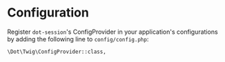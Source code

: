 # Configuration

Register `dot-session`'s ConfigProvider in your application's configurations by adding the following line to `config/config.php`:

    \Dot\Twig\ConfigProvider::class,
